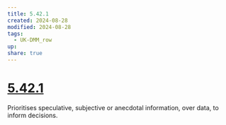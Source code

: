 ```yaml
---
title: 5.42.1
created: 2024-08-28
modified: 2024-08-28
tags:
  - UK-DMM_row
up: 
share: true
---
```

# [5.42.1](5.42.1.md)

Prioritises speculative, subjective or anecdotal information, over data, to inform decisions.
